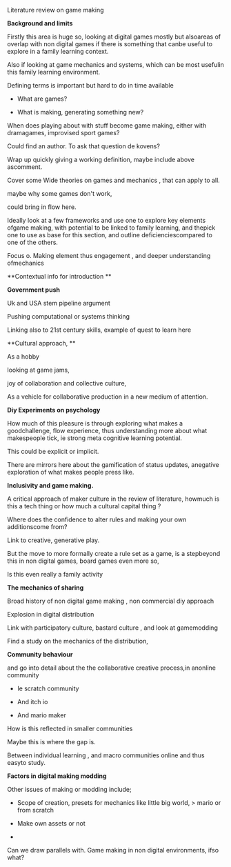 Literature review on game making

**Background and limits**

Firstly this area is huge so, looking at digital games mostly but alsoareas of overlap with non digital games if there is something that canbe useful to explore in a family learning context.

Also if looking at game mechanics and systems, which can be most usefulin this family learning environment.

Defining terms is important but hard to do in time available

-   What are games?

-   What is making, generating something new?

When does playing about with stuff become game making, either with dramagames, improvised sport games?

Could find an author. To ask that question de kovens?

Wrap up quickly giving a working definition, maybe include above ascomment.

Cover some Wide theories on games and mechanics , that can apply to all.

maybe why some games don't work,

could bring in flow here.

Ideally look at a few frameworks and use one to explore key elements ofgame making, with potential to be linked to family learning, and thepick one to use as base for this section, and outline deficienciescompared to one of the others.

Focus o. Making element thus engagement , and deeper understanding ofmechanics

**Contextual info for introduction **

**Government push**

Uk and USA stem pipeline argument

Pushing computational or systems thinking

Linking also to 21st century skills, example of quest to learn here

**Cultural approach, **

As a hobby

looking at game jams,

joy of collaboration and collective culture,

As a vehicle for collaborative production in a new medium of attention.

**Diy Experiments on psychology**

How much of this pleasure is through exploring what makes a goodchallenge, flow experience, thus understanding more about what makespeople tick, ie strong meta cognitive learning potential.

This could be explicit or implicit.

There are mirrors here about the gamification of status updates, anegative exploration of what makes people press like.

**Inclusivity and game making.**

A critical approach of maker culture in the review of literature, howmuch is this a tech thing or how much a cultural capital thing ?

Where does the confidence to alter rules and making your own additionscome from?

Link to creative, generative play.

But the move to more formally create a rule set as a game, is a stepbeyond this in non digital games, board games even more so,

Is this even really a family activity

**The mechanics of sharing**

Broad history of non digital game making , non commercial diy approach

Explosion in digital distribution

Link with participatory culture, bastard culture , and look at gamemodding

Find a study on the mechanics of the distribution,

**Community behaviour**

and go into detail about the the collaborative creative process,in anonline community

-   Ie scratch community

-   And itch io

-   And mario maker

How is this reflected in smaller communities

Maybe this is where the gap is.

Between individual learning , and macro communities online and thus easyto study.

**Factors in digital making modding**

Other issues of making or modding include;

-   Scope of creation, presets for mechanics like little big world,    > mario or from scratch

-   Make own assets or not

-   

Can we draw parallels with. Game making in non digital environments, ifso what?